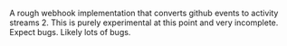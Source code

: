 A rough webhook implementation that converts github events to activity streams 2.
This is purely experimental at this point and very incomplete. Expect bugs. Likely lots of bugs.
